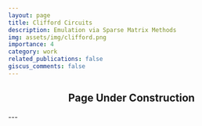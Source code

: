 ```yaml
---
layout: page
title: Clifford Circuits
description: Emulation via Sparse Matrix Methods
img: assets/img/clifford.png
importance: 4
category: work
related_publications: false
giscus_comments: false
---
```


<div align="center">
  <h2>Page Under Construction</h2>
</div>
---
